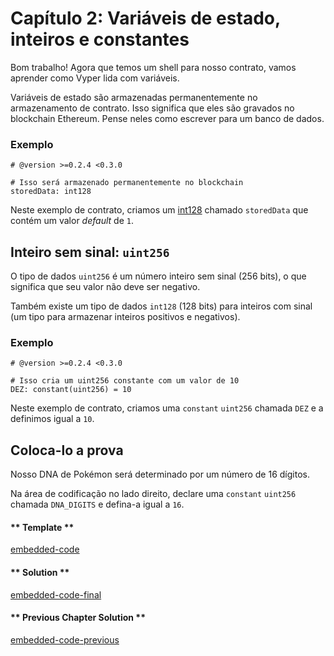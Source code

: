 <!-- Add translation for the following page: https://learn.vyperlang.org/#/1/state_vars_and_ints
Do NOT change the code below. The below code runs the code editor -->

# Capítulo 2: Variáveis de estado, inteiros e constantes

Bom trabalho! Agora que temos um shell para nosso contrato, vamos aprender como Vyper lida com variáveis.

Variáveis de estado são armazenadas permanentemente no armazenamento de contrato. Isso significa que eles são gravados no blockchain Ethereum. Pense neles como escrever para um banco de dados.

### Exemplo

```vyper
# @version >=0.2.4 <0.3.0

# Isso será armazenado permanentemente no blockchain
storedData: int128
```

Neste exemplo de contrato, criamos um [int128](https://docs.vyperlang.org/en/stable/types.html#signed-integer-n-bit) chamado `storedData` que contém um valor _default_ de `1`.

## Inteiro sem sinal: `uint256`

O tipo de dados `uint256` é um número inteiro sem sinal (256 bits), o que significa que seu valor não deve ser negativo.

Também existe um tipo de dados `int128` (128 bits) para inteiros com sinal (um tipo para armazenar inteiros positivos e negativos).

### Exemplo

```vyper
# @version >=0.2.4 <0.3.0

# Isso cria um uint256 constante com um valor de 10
DEZ: constant(uint256) = 10
```

Neste exemplo de contrato, criamos uma `constant` `uint256` chamada `DEZ` e a definimos igual a `10`.

## Coloca-lo a prova

Nosso DNA de Pokémon será determinado por um número de 16 dígitos.

Na área de codificação no lado direito, declare uma `constant` `uint256` chamada `DNA_DIGITS` e defina-a igual a `16`.

<!-- tabs:start -->

#### ** Template **

[embedded-code](../../assets/1/1.2-template-code.vy ':include :type=code embed-template')

#### ** Solution **

[embedded-code-final](../../assets/1/1.2-finished-code.vy ':include :type=code embed-final')

#### ** Previous Chapter Solution **

[embedded-code-previous](../../assets/1/1.1-finished-code.vy ':include :type=code embed-previous')

<!-- tabs:end -->
